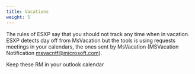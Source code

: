 ```yaml
---
title: Vacations
weight: 5
---
```


The rules of ESXP say that you should not track any time when in vacation. ESXP detects day off from MsVacation but the tools is using requests meetings in your calendars, the ones sent by MsVacation (MSVacation Notification <msvacntf@microsoft.com>).

Keep these RM in your outlook calendar
